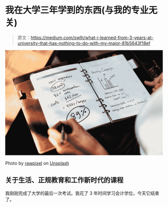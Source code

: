 # 我在大学三年学到的东西(与我的专业无关)

> 原文：<https://medium.com/swlh/what-i-learned-from-3-years-at-university-that-has-nothing-to-do-with-my-major-81b5643f18ef>

![](img/a9b6c44772f6a3cad929cf7339b28409.png)

Photo by [rawpixel](https://unsplash.com/photos/aOYA7D3fse8?utm_source=unsplash&utm_medium=referral&utm_content=creditCopyText) on [Unsplash](https://unsplash.com/?utm_source=unsplash&utm_medium=referral&utm_content=creditCopyText)

## 关于生活、正规教育和工作新时代的课程

我刚刚完成了大学的最后一次考试。我花了 3 年时间学习会计学位，今天它结束了。